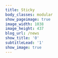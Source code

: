 ```yaml
---
title: Sticky
body_classes: modular
show_pageimage: true
image_width: 1038
image_height: 437
blog_url: /news
show_title: '0'
subtitleLead: '1'
show_image: true
---
```


